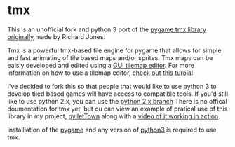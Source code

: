 tmx
===

This is an unofficial fork and python 3 port of the [pygame tmx library originally](https://bitbucket.org/r1chardj0n3s/pygame-tutorial/src/995c364f087cc24e20682f642b3b406e7e3dcdae/tmx.py) made by Richard Jones. 

Tmx is a powerful tmx-based tile engine for pygame that allows for simple and fast animating of tile based maps and/or sprites. Tmx maps can be eaisly developed and edited using a [GUI tilemap editor](http://www.mapeditor.org/). For more information on how to use a tilemap editor, [check out this turoial](http://gamedev.tutsplus.com/tutorials/level-design/introduction-to-tiled-map-editor/)

I've decided to fork this so that people that would like to use python 3 to develop tiled based games will have access to compatible tools. If you'd still like to use python 2.x, you can use the [python 2.x branch](https://github.com/RenfredH04/tmx/tree/python2.x)
There is no offical doumentation for tmx yet, but ou can view an example of pratical use of this library in my project, [pylletTown](https://github.com/RenfredH04/pylletTown) along with a [video of it working in action](http://youtu.be/KnOMXyqbxqY).

Installiation of the [pygame](http://www.pygame.org/install.html) and any version of [python3](http://www.python.org/getit/) is required to use tmx.

